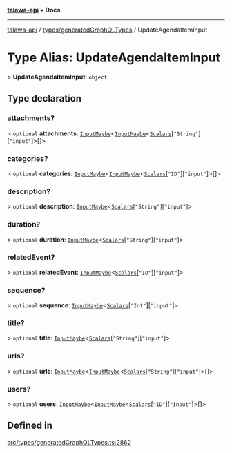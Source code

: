 [**talawa-api**](../../../README.md) • **Docs**

***

[talawa-api](../../../modules.md) / [types/generatedGraphQLTypes](../README.md) / UpdateAgendaItemInput

# Type Alias: UpdateAgendaItemInput

\> **UpdateAgendaItemInput**: `object`

## Type declaration

### attachments?

\> `optional` **attachments**: [`InputMaybe`](InputMaybe.md)\<[`InputMaybe`](InputMaybe.md)\<[`Scalars`](Scalars.md)\[`"String"`\]\[`"input"`\]\>[]\>

### categories?

\> `optional` **categories**: [`InputMaybe`](InputMaybe.md)\<[`InputMaybe`](InputMaybe.md)\<[`Scalars`](Scalars.md)\[`"ID"`\]\[`"input"`\]\>[]\>

### description?

\> `optional` **description**: [`InputMaybe`](InputMaybe.md)\<[`Scalars`](Scalars.md)\[`"String"`\]\[`"input"`\]\>

### duration?

\> `optional` **duration**: [`InputMaybe`](InputMaybe.md)\<[`Scalars`](Scalars.md)\[`"String"`\]\[`"input"`\]\>

### relatedEvent?

\> `optional` **relatedEvent**: [`InputMaybe`](InputMaybe.md)\<[`Scalars`](Scalars.md)\[`"ID"`\]\[`"input"`\]\>

### sequence?

\> `optional` **sequence**: [`InputMaybe`](InputMaybe.md)\<[`Scalars`](Scalars.md)\[`"Int"`\]\[`"input"`\]\>

### title?

\> `optional` **title**: [`InputMaybe`](InputMaybe.md)\<[`Scalars`](Scalars.md)\[`"String"`\]\[`"input"`\]\>

### urls?

\> `optional` **urls**: [`InputMaybe`](InputMaybe.md)\<[`InputMaybe`](InputMaybe.md)\<[`Scalars`](Scalars.md)\[`"String"`\]\[`"input"`\]\>[]\>

### users?

\> `optional` **users**: [`InputMaybe`](InputMaybe.md)\<[`InputMaybe`](InputMaybe.md)\<[`Scalars`](Scalars.md)\[`"ID"`\]\[`"input"`\]\>[]\>

## Defined in

[src/types/generatedGraphQLTypes.ts:2862](https://github.com/PalisadoesFoundation/talawa-api/blob/92443bb6a5ff3ed66457149a509401986a82e570/src/types/generatedGraphQLTypes.ts#L2862)
